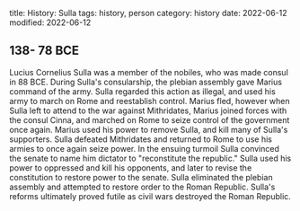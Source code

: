 title: History: Sulla
tags: history, person
category: history
date: 2022-06-12
modified: 2022-06-12


 138-
78 BCE
-
Lucius Cornelius Sulla was a
member of the nobiles, who was made consul in 88 BCE.
During Sulla's consularship, the plebian assembly gave Marius command
of the army. Sulla regarded this action as illegal, and used his
army to march on Rome and reestablish control. Marius fled, however
when Sulla left to attend to the war against Mithridates, Marius
joined forces with the consul Cinna, and marched on Rome to seize
control of the government once again. Marius used his power to remove
Sulla, and kill many of Sulla's supporters. Sulla defeated
Mithridates and returned to Rome to use his armies to once again seize
power. In the ensuing turmoil Sulla convinced the senate to name him
dictator to "reconstitute the republic." Sulla used his power to
oppressed and kill his opponents, and later to revise the constitution
to restore power to the senate. Sulla eliminated the plebian assembly
and attempted to restore order to the Roman Republic. Sulla's reforms
ultimately proved futile as civil wars destroyed the Roman Republic.




